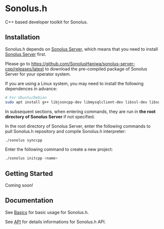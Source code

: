 # Sonolus.h

C++ based developer toolkit for Sonolus.

## Installation

Sonolus.h depends on [Sonolus Server](https://github.com/SonolusHaniwa/sonolus-server-cpp), which means that you need to install [Sonolus Server](https://github.com/SonolusHaniwa/sonolus-server-cpp) first.

Please go to <https://github.com/SonolusHaniwa/sonolus-server-cpp/releases/latest> to download the pre-compiled package of Sonolus Server for your operator system.

If you are using a Linux system, you may need to install the following dependences in advance:

```bash
# For Ubuntu/Debian
sudo apt install g++ libjsoncpp-dev libmysqlclient-dev libssl-dev libsqlite3-dev libcurl4 libzip-dev -y
```

In subsequent sections, when entering commands, they are run in **the root directory of Sonolus Server** if not specified.

In the root directory of Sonolus Server, enter the following commands to pull Sonolus.h repository and compile Sonolus.h interpreter:

```bash
./sonolus synccpp
```

Enter the following command to create a new project:

```bash
./sonolus initcpp <name>
```

## Getting Started

Coming soon!

## Documentation

See [Basics](./basics/index.md) for basic usage for Sonolus.h.

See [API](./api/index.md) for details informations for Sonolus.h API.